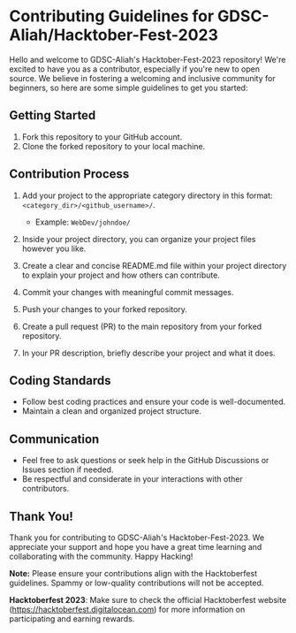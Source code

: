 # Contributing Guidelines for GDSC-Aliah/Hacktober-Fest-2023

Hello and welcome to GDSC-Aliah's Hacktober-Fest-2023 repository! We're excited to have you as a contributor, especially if you're new to open source. We believe in fostering a welcoming and inclusive community for beginners, so here are some simple guidelines to get you started:

## Getting Started
1. Fork this repository to your GitHub account.
2. Clone the forked repository to your local machine.

## Contribution Process
1. Add your project to the appropriate category directory in this format: `<category_dir>/<github_username>/`.
   - Example: `WebDev/johndoe/`
   
2. Inside your project directory, you can organize your project files however you like.
   
3. Create a clear and concise README.md file within your project directory to explain your project and how others can contribute.

4. Commit your changes with meaningful commit messages.

5. Push your changes to your forked repository.

6. Create a pull request (PR) to the main repository from your forked repository.

7. In your PR description, briefly describe your project and what it does.

## Coding Standards
- Follow best coding practices and ensure your code is well-documented.
- Maintain a clean and organized project structure.

## Communication
- Feel free to ask questions or seek help in the GitHub Discussions or Issues section if needed.
- Be respectful and considerate in your interactions with other contributors.

## Thank You!
Thank you for contributing to GDSC-Aliah's Hacktober-Fest-2023. We appreciate your support and hope you have a great time learning and collaborating with the community. Happy Hacking!

**Note:** Please ensure your contributions align with the Hacktoberfest guidelines. Spammy or low-quality contributions will not be accepted.

**Hacktoberfest 2023**: Make sure to check the official Hacktoberfest website (https://hacktoberfest.digitalocean.com) for more information on participating and earning rewards.
